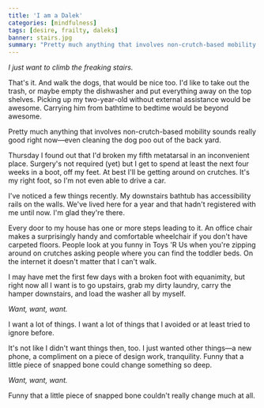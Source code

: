 ```yaml
---
title: 'I am a Dalek'
categories: [mindfulness]
tags: [desire, frailty, daleks]
banner: stairs.jpg
summary: "Pretty much anything that involves non-crutch-based mobility sounds really good right now&mdash;even cleaning the dog poo out of the backyard."
---
```


*I just want to climb the freaking stairs.*

That's it. And walk the dogs, that would be nice too. I'd like to take out the trash, or maybe empty the dishwasher and put everything away on the top shelves. Picking up my two-year-old without external assistance would be awesome. Carrying him from bathtime to bedtime would be beyond awesome.

Pretty much anything that involves non-crutch-based mobility sounds really good right now&mdash;even cleaning the dog poo out of the back yard.

Thursday I found out that I'd broken my fifth metatarsal in an inconvenient place. Surgery's not required (yet) but I get to spend at least the next four weeks in a boot, off my feet. At best I'll be getting around on crutches. It's my right foot, so I'm not even able to drive a car.

<p class="has-pullquote" data-pullquote="Pretty much anything that involves non-crutch-based mobility sounds really good right now.">I've noticed a few things recently. My downstairs bathtub has accessibility rails on the walls. We've lived here for a year and that hadn't registered with me until now. I'm glad they're there.</p>

Every door to my house has one or more steps leading to it. An office chair makes a surprisingly handy and comfortable wheelchair if you don't have carpeted floors. People look at you funny in Toys 'R Us when you're zipping around on crutches asking people where you can find the toddler beds. On the internet it doesn't matter that I can't walk.

I may have met the first few days with a broken foot with equanimity, but right now all I want is to go upstairs, grab my dirty laundry, carry the hamper downstairs, and load the washer all by myself.

*Want, want, want.*

I want a lot of things. I want a lot of things that I avoided or at least tried to ignore before. 

It's not like I didn't want things then, too. I just wanted other things&mdash;a new phone, a compliment on a piece of design work, tranquility. Funny that a little piece of snapped bone could change something so deep. 

*Want, want, want.*

Funny that a little piece of snapped bone couldn't really change much at all.

